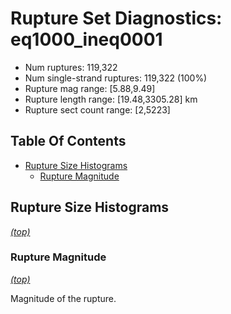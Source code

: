 # Rupture Set Diagnostics: eq1000_ineq0001

* Num ruptures: 119,322
* Num single-strand ruptures: 119,322 (100%)
* Rupture mag range: [5.88,9.49]
* Rupture length range: [19.48,3305.28] km
* Rupture sect count range: [2,5223]

## Table Of Contents
* [Rupture Size Histograms](#rupture-size-histograms)
  * [Rupture Magnitude](#rupture-magnitude)
## Rupture Size Histograms
*[(top)](#table-of-contents)*

### Rupture Magnitude
*[(top)](#table-of-contents)*

Magnitude of the rupture.

